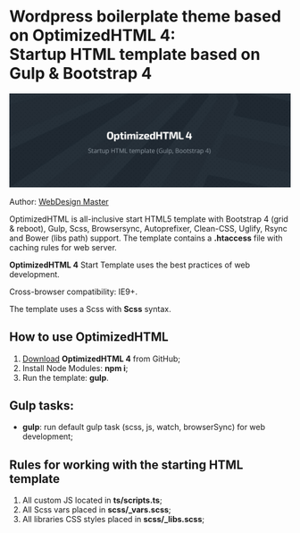 <h1>Wordpress boilerplate theme based on <strong>OptimizedHTML 4:</strong> <br>Startup HTML template based on Gulp & Bootstrap 4</h1>

<p>
	<img src="https://raw.githubusercontent.com/MarkoSh/optimized-wp/master/screenshot.jpg" alt="Start HTML Template">
</p>

<p>Author: <a href="http://webdesign-master.ru" target="_blank">WebDesign Master</a></p>

<p>OptimizedHTML is all-inclusive start HTML5 template with Bootstrap 4 (grid & reboot), Gulp, Scss, Browsersync, Autoprefixer, Clean-CSS, Uglify, Rsync and Bower (libs path) support. The template contains a <strong>.htaccess</strong> file with caching rules for web server.</p>

<p><strong>OptimizedHTML 4</strong> Start Template uses the best practices of web development.</p>

<p>Cross-browser compatibility: IE9+.</p>

<p>The template uses a Scss with <strong>Scss</strong> syntax.</p>

<h2>How to use OptimizedHTML</h2>

<ol>
	<li><a href="https://github.com/agragregra/OptimizedHTML-4/archive/master.zip">Download</a> <strong>OptimizedHTML 4</strong> from GitHub;</li>
	<li>Install Node Modules: <strong>npm i</strong>;</li>
	<li>Run the template: <strong>gulp</strong>.</li>
</ol>

<h2>Gulp tasks:</h2>

<ul>
	<li><strong>gulp</strong>: run default gulp task (scss, js, watch, browserSync) for web development;</li>
</ul>

<h2>Rules for working with the starting HTML template</h2>

<ol>
	<li>All custom JS located in <strong>ts/scripts.ts</strong>;</li>
	<li>All Scss vars placed in <strong>scss/_vars.scss</strong>;</li>
	<li>All libraries CSS styles placed in <strong>scss/_libs.scss</strong>;</li>
</ol>
